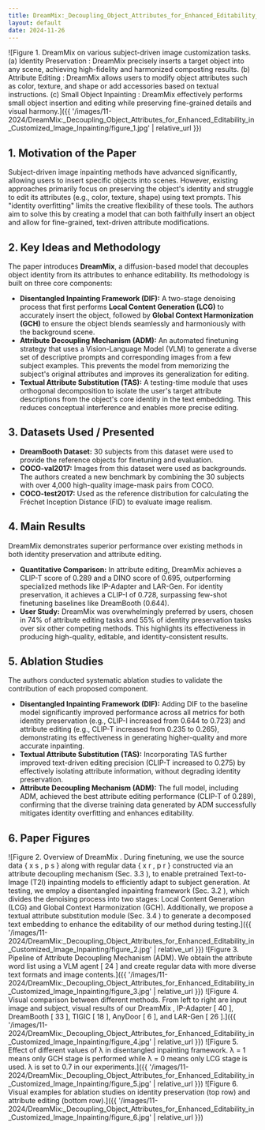 ```yaml
---
title: DreamMix:_Decoupling_Object_Attributes_for_Enhanced_Editability_in_Customized_Image_Inpainting
layout: default
date: 2024-11-26
---
```

![Figure 1. DreamMix on various subject-driven image customization tasks. (a) Identity Preservation : DreamMix precisely inserts a target object into any scene, achieving high-fidelity and harmonized composting results. (b) Attribute Editing : DreamMix allows users to modify object attributes such as color, texture, and shape or add accessories based on textual instructions. (c) Small Object Inpainting : DreamMix effectively performs small object insertion and editing while preserving fine-grained details and visual harmony.]({{ '/images/11-2024/DreamMix:_Decoupling_Object_Attributes_for_Enhanced_Editability_in_Customized_Image_Inpainting/figure_1.jpg' | relative_url }})
## 1. Motivation of the Paper
Subject-driven image inpainting methods have advanced significantly, allowing users to insert specific objects into scenes. However, existing approaches primarily focus on preserving the object's identity and struggle to edit its attributes (e.g., color, texture, shape) using text prompts. This "identity overfitting" limits the creative flexibility of these tools. The authors aim to solve this by creating a model that can both faithfully insert an object and allow for fine-grained, text-driven attribute modifications.

## 2. Key Ideas and Methodology
The paper introduces **DreamMix**, a diffusion-based model that decouples object identity from its attributes to enhance editability. Its methodology is built on three core components:
- **Disentangled Inpainting Framework (DIF):** A two-stage denoising process that first performs **Local Content Generation (LCG)** to accurately insert the object, followed by **Global Context Harmonization (GCH)** to ensure the object blends seamlessly and harmoniously with the background scene.
- **Attribute Decoupling Mechanism (ADM):** An automated finetuning strategy that uses a Vision-Language Model (VLM) to generate a diverse set of descriptive prompts and corresponding images from a few subject examples. This prevents the model from memorizing the subject's original attributes and improves its generalization for editing.
- **Textual Attribute Substitution (TAS):** A testing-time module that uses orthogonal decomposition to isolate the user's target attribute descriptions from the object's core identity in the text embedding. This reduces conceptual interference and enables more precise editing.

## 3. Datasets Used / Presented
- **DreamBooth Dataset:** 30 subjects from this dataset were used to provide the reference objects for finetuning and evaluation.
- **COCO-val2017:** Images from this dataset were used as backgrounds. The authors created a new benchmark by combining the 30 subjects with over 4,000 high-quality image-mask pairs from COCO.
- **COCO-test2017:** Used as the reference distribution for calculating the Fréchet Inception Distance (FID) to evaluate image realism.

## 4. Main Results
DreamMix demonstrates superior performance over existing methods in both identity preservation and attribute editing.
- **Quantitative Comparison:** In attribute editing, DreamMix achieves a CLIP-T score of 0.289 and a DINO score of 0.695, outperforming specialized methods like IP-Adapter and LAR-Gen. For identity preservation, it achieves a CLIP-I of 0.728, surpassing few-shot finetuning baselines like DreamBooth (0.644).
- **User Study:** DreamMix was overwhelmingly preferred by users, chosen in 74% of attribute editing tasks and 55% of identity preservation tasks over six other competing methods. This highlights its effectiveness in producing high-quality, editable, and identity-consistent results.

## 5. Ablation Studies
The authors conducted systematic ablation studies to validate the contribution of each proposed component.
- **Disentangled Inpainting Framework (DIF):** Adding DIF to the baseline model significantly improved performance across all metrics for both identity preservation (e.g., CLIP-I increased from 0.644 to 0.723) and attribute editing (e.g., CLIP-T increased from 0.235 to 0.265), demonstrating its effectiveness in generating higher-quality and more accurate inpainting.
- **Textual Attribute Substitution (TAS):** Incorporating TAS further improved text-driven editing precision (CLIP-T increased to 0.275) by effectively isolating attribute information, without degrading identity preservation.
- **Attribute Decoupling Mechanism (ADM):** The full model, including ADM, achieved the best attribute editing performance (CLIP-T of 0.289), confirming that the diverse training data generated by ADM successfully mitigates identity overfitting and enhances editability.

## 6. Paper Figures
![Figure 2. Overview of DreamMix . During finetuning, we use the source data { x s , p s } along with regular data { x r , p r } constructed via an attribute decoupling mechanism (Sec. 3.3 ), to enable pretrained Text-to-Image (T2I) inpainting models to efficiently adapt to subject generation. At testing, we employ a disentangled inpainting framework (Sec. 3.2 ), which divides the denoising process into two stages: Local Content Generation (LCG) and Global Context Harmonization (GCH). Additionally, we propose a textual attribute substitution module (Sec. 3.4 ) to generate a decomposed text embedding to enhance the editability of our method during testing.]({{ '/images/11-2024/DreamMix:_Decoupling_Object_Attributes_for_Enhanced_Editability_in_Customized_Image_Inpainting/figure_2.jpg' | relative_url }})
![Figure 3. Pipeline of Attribute Decoupling Mechanism (ADM). We obtain the attribute word list using a VLM agent [ 24 ] and create regular data with more diverse text formats and image contents.]({{ '/images/11-2024/DreamMix:_Decoupling_Object_Attributes_for_Enhanced_Editability_in_Customized_Image_Inpainting/figure_3.jpg' | relative_url }})
![Figure 4. Visual comparison between different methods. From left to right are input image and subject, visual results of our DreamMix , IP-Adapter [ 40 ], DreamBooth [ 33 ], TIGIC [ 18 ], AnyDoor [ 6 ], and LAR-Gen [ 26 ].]({{ '/images/11-2024/DreamMix:_Decoupling_Object_Attributes_for_Enhanced_Editability_in_Customized_Image_Inpainting/figure_4.jpg' | relative_url }})
![Figure 5. Effect of different values of λ in disentangled inpainting framework. λ = 1 means only GCH stage is performed while λ = 0 means only LCG stage is used. λ is set to 0.7 in our experiments.]({{ '/images/11-2024/DreamMix:_Decoupling_Object_Attributes_for_Enhanced_Editability_in_Customized_Image_Inpainting/figure_5.jpg' | relative_url }})
![Figure 6. Visual examples for ablation studies on identity preservation (top row) and attribute editing (bottom row).]({{ '/images/11-2024/DreamMix:_Decoupling_Object_Attributes_for_Enhanced_Editability_in_Customized_Image_Inpainting/figure_6.jpg' | relative_url }})
